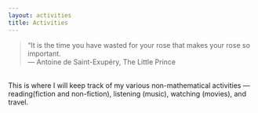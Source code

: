 ```yaml
---
layout: activities
title: Activities
---
```

> “It is the time you have wasted for your rose that makes your rose so important. <br>
&mdash; Antoine de Saint-Exupéry, The Little Prince

<br>
This is where I will keep track of my various non-mathematical activities &mdash; reading(fiction and non-fiction), listening (music), watching (movies), and travel.
